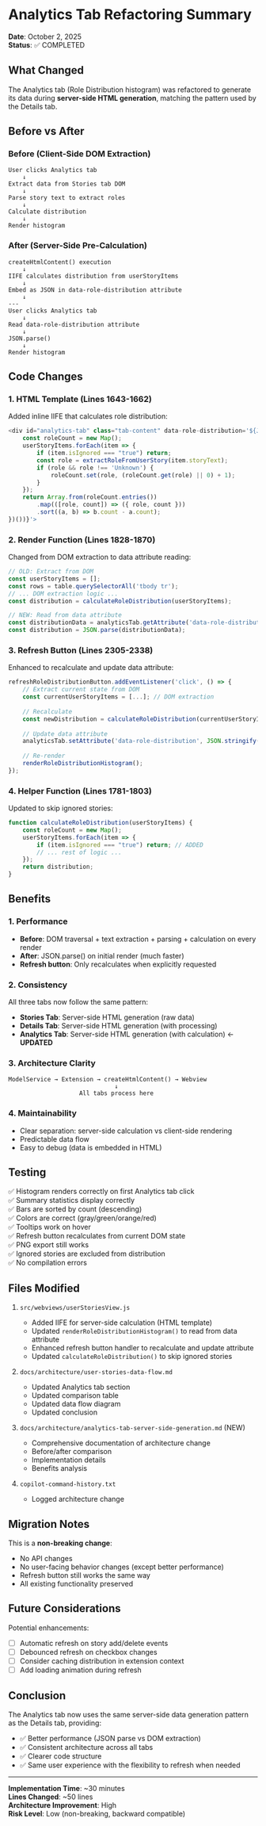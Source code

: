 # Analytics Tab Refactoring Summary

**Date**: October 2, 2025  
**Status**: ✅ COMPLETED

## What Changed

The Analytics tab (Role Distribution histogram) was refactored to generate its data during **server-side HTML generation**, matching the pattern used by the Details tab.

## Before vs After

### Before (Client-Side DOM Extraction)
```
User clicks Analytics tab
    ↓
Extract data from Stories tab DOM
    ↓
Parse story text to extract roles
    ↓
Calculate distribution
    ↓
Render histogram
```

### After (Server-Side Pre-Calculation)
```
createHtmlContent() execution
    ↓
IIFE calculates distribution from userStoryItems
    ↓
Embed as JSON in data-role-distribution attribute
    ↓
---
User clicks Analytics tab
    ↓
Read data-role-distribution attribute
    ↓
JSON.parse()
    ↓
Render histogram
```

## Code Changes

### 1. HTML Template (Lines 1643-1662)
Added inline IIFE that calculates role distribution:
```javascript
<div id="analytics-tab" class="tab-content" data-role-distribution='${JSON.stringify((() => {
    const roleCount = new Map();
    userStoryItems.forEach(item => {
        if (item.isIgnored === "true") return;
        const role = extractRoleFromUserStory(item.storyText);
        if (role && role !== 'Unknown') {
            roleCount.set(role, (roleCount.get(role) || 0) + 1);
        }
    });
    return Array.from(roleCount.entries())
        .map(([role, count]) => ({ role, count }))
        .sort((a, b) => b.count - a.count);
})())}'>
```

### 2. Render Function (Lines 1828-1870)
Changed from DOM extraction to data attribute reading:
```javascript
// OLD: Extract from DOM
const userStoryItems = [];
const rows = table.querySelectorAll('tbody tr');
// ... DOM extraction logic ...
const distribution = calculateRoleDistribution(userStoryItems);

// NEW: Read from data attribute
const distributionData = analyticsTab.getAttribute('data-role-distribution');
const distribution = JSON.parse(distributionData);
```

### 3. Refresh Button (Lines 2305-2338)
Enhanced to recalculate and update data attribute:
```javascript
refreshRoleDistributionButton.addEventListener('click', () => {
    // Extract current state from DOM
    const currentUserStoryItems = [...]; // DOM extraction
    
    // Recalculate
    const newDistribution = calculateRoleDistribution(currentUserStoryItems);
    
    // Update data attribute
    analyticsTab.setAttribute('data-role-distribution', JSON.stringify(newDistribution));
    
    // Re-render
    renderRoleDistributionHistogram();
});
```

### 4. Helper Function (Lines 1781-1803)
Updated to skip ignored stories:
```javascript
function calculateRoleDistribution(userStoryItems) {
    const roleCount = new Map();
    userStoryItems.forEach(item => {
        if (item.isIgnored === "true") return; // ADDED
        // ... rest of logic ...
    });
    return distribution;
}
```

## Benefits

### 1. Performance
- **Before**: DOM traversal + text extraction + parsing + calculation on every render
- **After**: JSON.parse() on initial render (much faster)
- **Refresh button**: Only recalculates when explicitly requested

### 2. Consistency
All three tabs now follow the same pattern:
- **Stories Tab**: Server-side HTML generation (raw data)
- **Details Tab**: Server-side HTML generation (with processing)
- **Analytics Tab**: Server-side HTML generation (with calculation) ← **UPDATED**

### 3. Architecture Clarity
```
ModelService → Extension → createHtmlContent() → Webview
                              ↓
                    All tabs process here
```

### 4. Maintainability
- Clear separation: server-side calculation vs client-side rendering
- Predictable data flow
- Easy to debug (data is embedded in HTML)

## Testing

✅ Histogram renders correctly on first Analytics tab click  
✅ Summary statistics display correctly  
✅ Bars are sorted by count (descending)  
✅ Colors are correct (gray/green/orange/red)  
✅ Tooltips work on hover  
✅ Refresh button recalculates from current DOM state  
✅ PNG export still works  
✅ Ignored stories are excluded from distribution  
✅ No compilation errors  

## Files Modified

1. `src/webviews/userStoriesView.js`
   - Added IIFE for server-side calculation (HTML template)
   - Updated `renderRoleDistributionHistogram()` to read from data attribute
   - Enhanced refresh button handler to recalculate and update attribute
   - Updated `calculateRoleDistribution()` to skip ignored stories

2. `docs/architecture/user-stories-data-flow.md`
   - Updated Analytics tab section
   - Updated comparison table
   - Updated data flow diagram
   - Updated conclusion

3. `docs/architecture/analytics-tab-server-side-generation.md` (NEW)
   - Comprehensive documentation of architecture change
   - Before/after comparison
   - Implementation details
   - Benefits analysis

4. `copilot-command-history.txt`
   - Logged architecture change

## Migration Notes

This is a **non-breaking change**:
- No API changes
- No user-facing behavior changes (except better performance)
- Refresh button still works the same way
- All existing functionality preserved

## Future Considerations

Potential enhancements:
- [ ] Automatic refresh on story add/delete events
- [ ] Debounced refresh on checkbox changes
- [ ] Consider caching distribution in extension context
- [ ] Add loading animation during refresh

## Conclusion

The Analytics tab now uses the same server-side data generation pattern as the Details tab, providing:
- ✅ Better performance (JSON parse vs DOM extraction)
- ✅ Consistent architecture across all tabs
- ✅ Clearer code structure
- ✅ Same user experience with the flexibility to refresh when needed

---

**Implementation Time**: ~30 minutes  
**Lines Changed**: ~50 lines  
**Architecture Improvement**: High  
**Risk Level**: Low (non-breaking, backward compatible)
